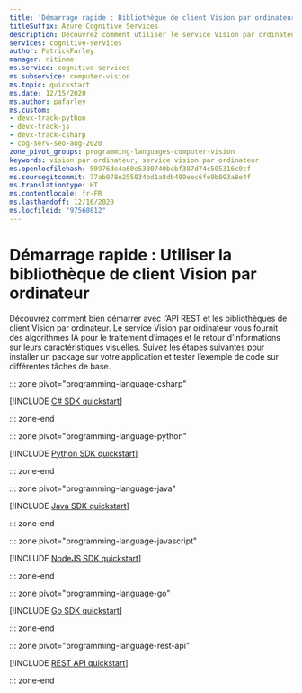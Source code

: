 ```yaml
---
title: 'Démarrage rapide : Bibliothèque de client Vision par ordinateur'
titleSuffix: Azure Cognitive Services
description: Découvrez comment utiliser le service Vision par ordinateur Azure dans votre application par le biais d’une bibliothèque de client native dans le langage de votre choix.
services: cognitive-services
author: PatrickFarley
manager: nitinme
ms.service: cognitive-services
ms.subservice: computer-vision
ms.topic: quickstart
ms.date: 12/15/2020
ms.author: pafarley
ms.custom:
- devx-track-python
- devx-track-js
- devx-track-csharp
- cog-serv-seo-aug-2020
zone_pivot_groups: programming-languages-computer-vision
keywords: vision par ordinateur, service vision par ordinateur
ms.openlocfilehash: 50976de4a60e5330740bcbf387d74c505316c0cf
ms.sourcegitcommit: 77ab078e255034bd1a8db499eec6fe9b093a8e4f
ms.translationtype: HT
ms.contentlocale: fr-FR
ms.lasthandoff: 12/16/2020
ms.locfileid: "97560812"
---
```

# <a name="quickstart-use-the-computer-vision-client-library"></a>Démarrage rapide : Utiliser la bibliothèque de client Vision par ordinateur

Découvrez comment bien démarrer avec l’API REST et les bibliothèques de client Vision par ordinateur. Le service Vision par ordinateur vous fournit des algorithmes IA pour le traitement d’images et le retour d’informations sur leurs caractéristiques visuelles. Suivez les étapes suivantes pour installer un package sur votre application et tester l’exemple de code sur différentes tâches de base.



::: zone pivot="programming-language-csharp"

[!INCLUDE [C# SDK quickstart](../includes/quickstarts-sdk/csharp-sdk.md)]

::: zone-end

::: zone pivot="programming-language-python"

[!INCLUDE [Python SDK quickstart](../includes/quickstarts-sdk/python-sdk.md)]

::: zone-end

::: zone pivot="programming-language-java"

[!INCLUDE [Java SDK quickstart](../includes/quickstarts-sdk/java-sdk.md)]

::: zone-end

::: zone pivot="programming-language-javascript"

[!INCLUDE [NodeJS SDK quickstart](../includes/quickstarts-sdk/node-sdk.md)]

::: zone-end

::: zone pivot="programming-language-go"

[!INCLUDE [Go SDK quickstart](../includes/quickstarts-sdk/go-sdk.md)]

::: zone-end

::: zone pivot="programming-language-rest-api"

[!INCLUDE [REST API quickstart](../includes/curl-quickstart.md)]

::: zone-end

